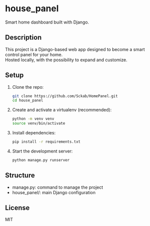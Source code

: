 # house_panel

Smart home dashboard built with Django.

## Description

This project is a Django-based web app designed to become a smart control panel for your home.  
Hosted locally, with the possibility to expand and customize.

## Setup

1. Clone the repo:
   ```bash 
   git clone https://github.com/Sckab/HomePanel.git
   cd house_panel
   ```
2. Create and activate a virtualenv (recommended):
   ```bash 
   python -m venv venv  
   source venv/bin/activate
   ```
3. Install dependencies:
   ```bash
   pip install -r requirements.txt
   ```
4. Start the development server:
   ```bash
   python manage.py runserver
   ```
## Structure

- manage.py: command to manage the project  
- house_panel/: main Django configuration

## License

MIT
